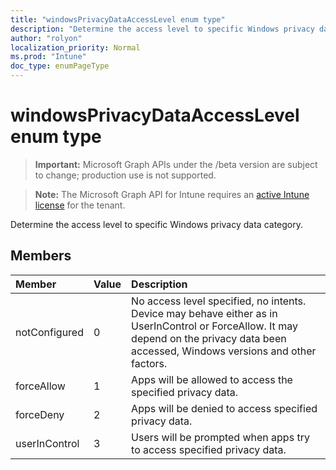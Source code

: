 ```yaml
---
title: "windowsPrivacyDataAccessLevel enum type"
description: "Determine the access level to specific Windows privacy data category."
author: "rolyon"
localization_priority: Normal
ms.prod: "Intune"
doc_type: enumPageType
---
```


# windowsPrivacyDataAccessLevel enum type

> **Important:** Microsoft Graph APIs under the /beta version are subject to change; production use is not supported.

> **Note:** The Microsoft Graph API for Intune requires an [active Intune license](https://go.microsoft.com/fwlink/?linkid=839381) for the tenant.

Determine the access level to specific Windows privacy data category.

## Members
|Member|Value|Description|
|:---|:---|:---|
|notConfigured|0|No access level specified, no intents. Device may behave either as in UserInControl or ForceAllow. It may depend on the privacy data been accessed, Windows versions and other factors.|
|forceAllow|1|Apps will be allowed to access the specified privacy data.|
|forceDeny|2|Apps will be denied to access specified privacy data.|
|userInControl|3|Users will be prompted when apps try to access specified privacy data.|





